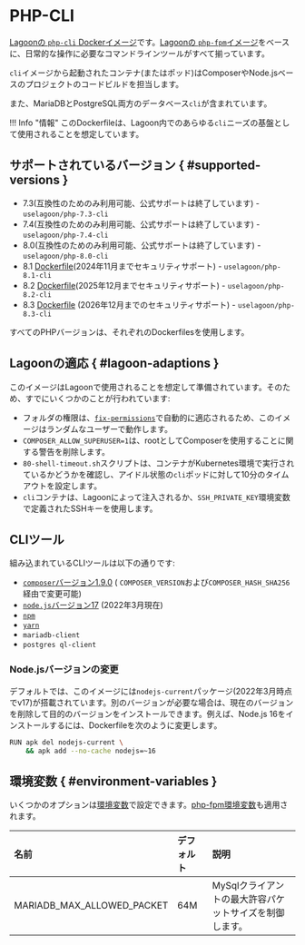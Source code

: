 # PHP-CLI

[Lagoonの `php-cli` Dockerイメージ](https://github.com/uselagoon/lagoon-images/blob/main/images/php-cli)です。[Lagoonの `php-fpm`イメージ](./php-fpm.md)をベースに、日常的な操作に必要なコマンドラインツールがすべて揃っています。

`cli`イメージから起動されたコンテナ(またはポッド)はComposerやNode.jsベースのプロジェクトのコードビルドを担当します。

また、MariaDBとPostgreSQL両方のデータベース`cli`が含まれています。

!!! Info "情報"
    このDockerfileは、Lagoon内でのあらゆる`cli`ニーズの基盤として使用されることを想定しています。

## サポートされているバージョン { #supported-versions }

* 7.3(互換性のためのみ利用可能、公式サポートは終了しています) - `uselagoon/php-7.3-cli`
* 7.4(互換性のためのみ利用可能、公式サポートは終了しています) - `uselagoon/php-7.4-cli`
* 8.0(互換性のためのみ利用可能、公式サポートは終了しています) - `uselagoon/php-8.0-cli`
* 8.1 [Dockerfile](https://github.com/uselagoon/lagoon-images/blob/main/images/php-cli/8.1.Dockerfile)(2024年11月までセキュリティサポート) - `uselagoon/php-8.1-cli`
* 8.2 [Dockerfile](https://github.com/uselagoon/lagoon-images/blob/main/images/php-cli/8.2.Dockerfile)(2025年12月までセキュリティサポート) - `uselagoon/php-8.2-cli`
* 8.3 [ Dockerfile](https://github.com/uselagoon/lagoon-images/blob/main/images/php-cli/8.3.Dockerfile) (2026年12月までのセキュリティサポート) - `uselagoon/php-8.3-cli`

すべてのPHPバージョンは、それぞれのDockerfilesを使用します。

## Lagoonの適応 { #lagoon-adaptions }

このイメージはLagoonで使用されることを想定して準備されています。そのため、すでにいくつかのことが行われています:

* フォルダの権限は、[`fix-permissions`](https://github.com/uselagoon/lagoon-images/blob/main/images/commons/fix-permissions)で自動的に適応されるため、このイメージはランダムなユーザーで動作します。
* `COMPOSER_ALLOW_SUPERUSER=1`は、rootとしてComposerを使用することに関する警告を削除します。
* `80-shell-timeout.sh`スクリプトは、コンテナがKubernetes環境で実行されているかどうかを確認し、アイドル状態の`cli`ポッドに対して10分のタイムアウトを設定します。
* `cli`コンテナは、Lagoonによって注入されるか、`SSH_PRIVATE_KEY`環境変数で定義されたSSHキーを使用します。

## CLIツール

組み込まれているCLIツールは以下の通りです:

* [`composer`バージョン1.9.0](https://getcomposer.org/) \( `COMPOSER_VERSION`および`COMPOSER_HASH_SHA256`経由で変更可能\)
* [`node.js`バージョン17](https://nodejs.org/en/) \(2022年3月現在\)
* [`npm`](https://www.npmjs.com/)
* [`yarn`](https://yarnpkg.com/lang/en/)
* `mariadb-client`
* `postgres ql-client`

### Node.jsバージョンの変更

デフォルトでは、このイメージには`nodejs-current`パッケージ(2022年3月時点でv17)が搭載されています。別のバージョンが必要な場合は、現在のバージョンを削除して目的のバージョンをインストールできます。例えば、Node.js 16をインストールするには、Dockerfileを次のように変更します。

```bash title="Node.jsバージョンの更新"
RUN apk del nodejs-current \
    && apk add --no-cache nodejs=~16
```

## 環境変数 { #environment-variables }

いくつかのオプションは[環境変数](../concepts-advanced/environment-variables.md)で設定できます。[php-fpm環境変数](php-fpm.md#environment-variables)も適用されます。

| 名前                       | デフォルト | 説明                                           |
| :------------------------- | :------ | :---------------------------------------------------- |
| MARIADB_MAX_ALLOWED_PACKET | 64M     | MySqlクライアントの最大許容パケットサイズを制御します。 |
